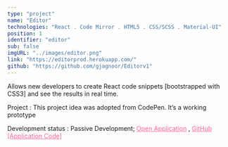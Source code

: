 ```yaml
---
type: "project"
name: "Editor"
technologies: "React . Code Mirror . HTML5 . CSS/SCSS . Material-UI"
position: 1
identifier: "editor"
sub: false
imgURL: "../images/editor.png"
link: "https://editorprod.herokuapp.com/"
github: "https://github.com/gjagnoor/Editorv1"
---
```


Allows new developers to create React code snippets [bootstrapped with CSS3] and see the results in real time.

Project : This project idea was adopted from CodePen. It’s a working prototype

Development status : Passive Development; <a href="https://editorprod.herokuapp.com/" style="color: #fe6694">Open Application</a> , <a href="https://github.com/gjagnoor/Editorv1" style="color: #fe6694">GitHub [Application Code]</a>
